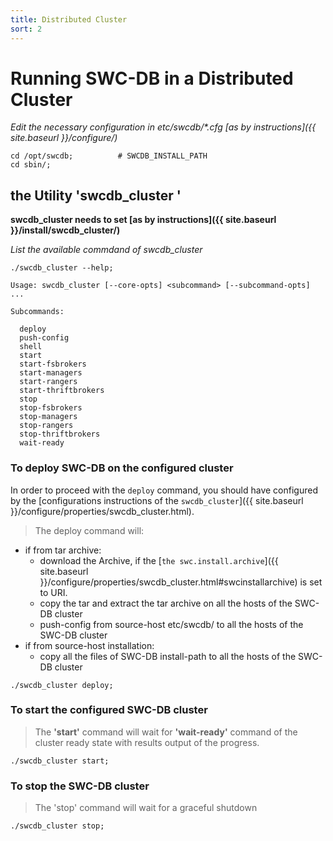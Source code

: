 ```yaml
---
title: Distributed Cluster
sort: 2
---
```



# Running SWC-DB in a Distributed Cluster

_Edit the necessary configuration in etc/swcdb/*.cfg [as by instructions]({{ site.baseurl }}/configure/)_

```
cd /opt/swcdb;          # SWCDB_INSTALL_PATH
cd sbin/;
```

## the Utility 'swcdb_cluster '

  **swcdb_cluster needs to set [as by instructions]({{ site.baseurl }}/install/swcdb_cluster/)**
  
  _List the available commdand of swcdb_cluster_

```
./swcdb_cluster --help;
```

```text 
Usage: swcdb_cluster [--core-opts] <subcommand> [--subcommand-opts] ...

Subcommands:

  deploy
  push-config
  shell
  start
  start-fsbrokers
  start-managers
  start-rangers
  start-thriftbrokers
  stop
  stop-fsbrokers
  stop-managers
  stop-rangers
  stop-thriftbrokers
  wait-ready

```


### To deploy SWC-DB on the configured cluster
In order to proceed with the `deploy` command, you should have configured by the [configurations instructions of the `swcdb_cluster`]({{ site.baseurl }}/configure/properties/swcdb_cluster.html).
> The deploy command will:
  * if from tar archive:
    * download the Archive, if the [`the swc.install.archive`]({{ site.baseurl }}/configure/properties/swcdb_cluster.html#swcinstallarchive) is set to URI.
    * copy the tar and extract the tar archive on all the hosts of the SWC-DB cluster
    * push-config from source-host etc/swcdb/ to all the hosts of the SWC-DB cluster
  * if from source-host installation:
    * copy all the files of SWC-DB install-path to all the hosts of the SWC-DB cluster

```
./swcdb_cluster deploy; 
```

### To start the configured SWC-DB cluster
> The **'start'** command will wait for **'wait-ready'** command of the cluster ready state with results output of the progress.
```
./swcdb_cluster start;
```

### To stop the SWC-DB cluster
> The 'stop' command will wait for a graceful shutdown
```
./swcdb_cluster stop;
```
